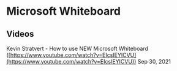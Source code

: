 # Microsoft Whiteboard



## Videos

Kevin Stratvert - How to use NEW Microsoft Whiteboard ([https://www.youtube.com/watch?v=EIcsIEYICVU](https://www.youtube.com/watch?v=EIcsIEYICVU)) Sep 30, 2021
